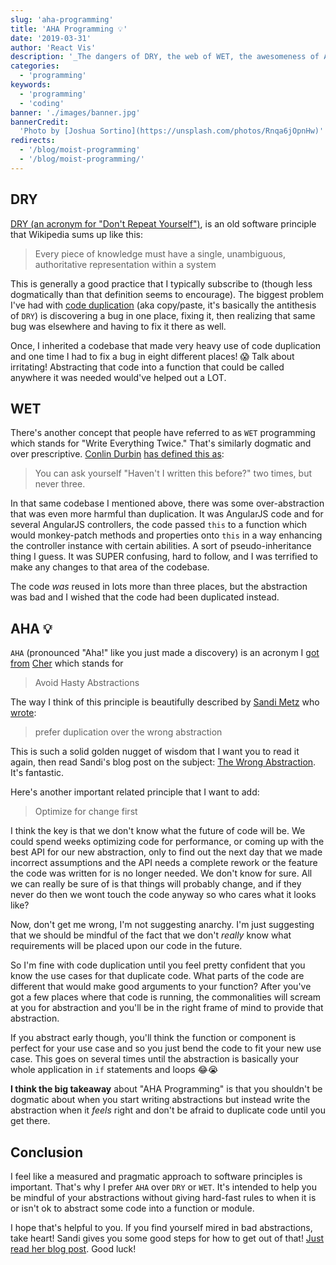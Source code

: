 ```yaml
---
slug: 'aha-programming'
title: 'AHA Programming 💡'
date: '2019-03-31'
author: 'React Vis'
description: '_The dangers of DRY, the web of WET, the awesomeness of AHA._'
categories:
  - 'programming'
keywords:
  - 'programming'
  - 'coding'
banner: './images/banner.jpg'
bannerCredit:
  'Photo by [Joshua Sortino](https://unsplash.com/photos/Rnqa6jOpnHw)'
redirects:
  - '/blog/moist-programming'
  - '/blog/moist-programming/'
---
```


## DRY

[DRY (an acronym for "Don't Repeat Yourself")](https://en.wikipedia.org/wiki/Don%27t_repeat_yourself),
is an old software principle that Wikipedia sums up like this:

> Every piece of knowledge must have a single, unambiguous, authoritative
> representation within a system

This is generally a good practice that I typically subscribe to (though less
dogmatically than that definition seems to encourage). The biggest problem I've
had with [code duplication](https://en.wikipedia.org/wiki/Duplicate_code) (aka
copy/paste, it's basically the antithesis of `DRY`) is discovering a bug in one
place, fixing it, then realizing that same bug was elsewhere and having to fix
it there as well.

Once, I inherited a codebase that made very heavy use of code duplication and
one time I had to fix a bug in eight different places! 😱 Talk about irritating!
Abstracting that code into a function that could be called anywhere it was
needed would've helped out a LOT.

## WET

There's another concept that people have referred to as `WET` programming which
stands for "Write Everything Twice." That's similarly dogmatic and over
prescriptive. [Conlin Durbin](https://twitter.com/CallMeWuz)
[has defined this as](https://dev.to/wuz/stop-trying-to-be-so-dry-instead-write-everything-twice-wet-5g33):

> You can ask yourself "Haven't I written this before?" two times, but never
> three.

In that same codebase I mentioned above, there was some over-abstraction that
was even more harmful than duplication. It was AngularJS code and for several
AngularJS controllers, the code passed `this` to a function which would
monkey-patch methods and properties onto `this` in a way enhancing the
controller instance with certain abilities. A sort of pseudo-inheritance thing I
guess. It was SUPER confusing, hard to follow, and I was terrified to make any
changes to that area of the codebase.

The code _was_ reused in lots more than three places, but the abstraction was
bad and I wished that the code had been duplicated instead.

## AHA 💡

`AHA` (pronounced "Aha!" like you just made a discovery) is an acronym I
[got from](https://twitter.com/codehitchhiker/status/1112819136147742720)
[Cher](https://twitter.com/codehitchhiker) which stands for

> Avoid Hasty Abstractions

The way I think of this principle is beautifully described by
[Sandi Metz](https://twitter.com/sandimetz) who
[wrote](https://www.sandimetz.com/blog/2016/1/20/the-wrong-abstraction):

> prefer duplication over the wrong abstraction

This is such a solid golden nugget of wisdom that I want you to read it again,
then read Sandi's blog post on the subject:
[The Wrong Abstraction](https://www.sandimetz.com/blog/2016/1/20/the-wrong-abstraction).
It's fantastic.

Here's another important related principle that I want to add:

> Optimize for change first

I think the key is that we don't know what the future of code will be. We could
spend weeks optimizing code for performance, or coming up with the best API for
our new abstraction, only to find out the next day that we made incorrect
assumptions and the API needs a complete rework or the feature the code was
written for is no longer needed. We don't know for sure. All we can really be
sure of is that things will probably change, and if they never do then we wont
touch the code anyway so who cares what it looks like?

Now, don't get me wrong, I'm not suggesting anarchy. I'm just suggesting that we
should be mindful of the fact that we don't _really_ know what requirements will
be placed upon our code in the future.

So I'm fine with code duplication until you feel pretty confident that you know
the use cases for that duplicate code. What parts of the code are different that
would make good arguments to your function? After you've got a few places where
that code is running, the commonalities will scream at you for abstraction and
you'll be in the right frame of mind to provide that abstraction.

If you abstract early though, you'll think the function or component is perfect
for your use case and so you just bend the code to fit your new use case. This
goes on several times until the abstraction is basically your whole application
in `if` statements and loops 😂😭

**I think the big takeaway** about "AHA Programming" is that you shouldn't be
dogmatic about when you start writing abstractions but instead write the
abstraction when it _feels_ right and don't be afraid to duplicate code until
you get there.

## Conclusion

I feel like a measured and pragmatic approach to software principles is
important. That's why I prefer `AHA` over `DRY` or `WET`. It's intended to help
you be mindful of your abstractions without giving hard-fast rules to when it is
or isn't ok to abstract some code into a function or module.

I hope that's helpful to you. If you find yourself mired in bad abstractions,
take heart! Sandi gives you some good steps for how to get out of that!
[Just read her blog post](https://www.sandimetz.com/blog/2016/1/20/the-wrong-abstraction).
Good luck!
